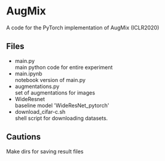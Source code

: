# AugMix
A code for the PyTorch implementation of AugMix (ICLR2020)
## Files
+ main.py   
main python code for entire experiment
+ main.ipynb   
notebook version of main.py
+ augmentations.py   
set of augmentations for images
+ WideResnet   
baseline model 'WideResNet_pytorch'
+ download_cifar-c.sh   
shell script for downloading datasets.
## Cautions
Make dirs for saving result files
